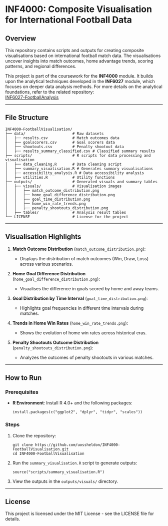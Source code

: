 ﻿# INF4000: Composite Visualisation for International Football Data

## Overview

This repository contains scripts and outputs for creating composite visualisations based on international football match data. The visualisations uncover insights into match outcomes, home advantage trends, scoring patterns, and regional differences.

This project is part of the coursework for the **INF4000** module. It builds upon the analytical techniques developed in the **INF6027** module, which focuses on deeper data analysis methods. For more details on the analytical foundations, refer to the related repository:  
[INF6027-FootballAnalysis](https://github.com/uossheldon/INF6027-FootballAnalysis.git)

----------

## File Structure

```
INF4000-FootballVisualisation/
├── data/                     # Raw datasets
│   ├── results.csv           # Match outcomes data
│   ├── goalscorers.csv       # Goal scorers data
│   ├── shootouts.csv         # Penalty shootout data
│   ├── results_summary_classified.csv # Classified summary results
├── scripts/                  # R scripts for data processing and visualisation
│   ├── data_cleaning.R       # Data cleaning script
│   ├── summary_visualisation.R # Generates summary visualisations
│   ├── accessibility_analysis.R # Data accessibility analysis
│   ├── utilities.R           # Utility functions
├── outputs/                  # Generated visuals and summary tables
│   ├── visuals/              # Visualisation images
│   │   ├── match_outcome_distribution.png
│   │   ├── home_goal_difference_distribution.png
│   │   ├── goal_time_distribution.png
│   │   ├── home_win_rate_trends.png
│   │   ├── penalty_shootouts_distribution.png
│   ├── tables/               # Analysis result tables
└── LICENSE                   # License for the project
```

----------

## Visualisation Highlights

1.  **Match Outcome Distribution** (`match_outcome_distribution.png`):
    
    -   Displays the distribution of match outcomes (Win, Draw, Loss) across various scenarios.
        
2.  **Home Goal Difference Distribution** (`home_goal_difference_distribution.png`):
    
    -   Visualises the difference in goals scored by home and away teams.
        
3.  **Goal Distribution by Time Interval** (`goal_time_distribution.png`):
    
    -   Highlights goal frequencies in different time intervals during matches.
        
4.  **Trends in Home Win Rates** (`home_win_rate_trends.png`):
    
    -   Shows the evolution of home win rates across historical eras.
        
5.  **Penalty Shootouts Outcome Distribution** (`penalty_shootouts_distribution.png`):
    
    -   Analyzes the outcomes of penalty shootouts in various matches.
        

----------

## How to Run

### Prerequisites

-   **R Environment**: Install R 4.0+ and the following packages:
    
    ```
    install.packages(c("ggplot2", "dplyr", "tidyr", "scales"))
    ```
    

### Steps

1.  Clone the repository:
    
    ```
    git clone https://github.com/uossheldon/INF4000-FootballVisualisation.git
    cd INF4000-FootballVisualisation
    ```
    
2.  Run the `summary_visualisation.R` script to generate outputs:
    
    ```
    source("scripts/summary_visualisation.R")
    ```
    
3.  View the outputs in the `outputs/visuals/` directory.
    

----------

## License

This project is licensed under the MIT License - see the LICENSE file for details.
